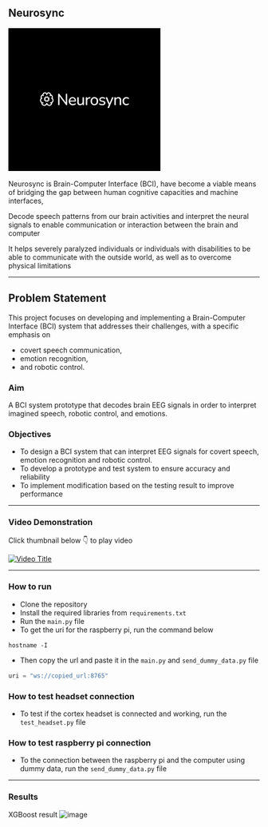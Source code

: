 ## Neurosync
![image](https://github.com/BCI-Nile/Neurosync/blob/3eca9142e0e26492b058d7fba56f1d615877358e/logo.png)

Neurosync is Brain-Computer Interface (BCI), have become a viable means of bridging the gap between human cognitive capacities and machine interfaces, 

Decode speech patterns from our brain activities and interpret the neural signals to enable communication or interaction between the brain and computer

It helps severely paralyzed individuals or individuals with disabilities to be able to communicate with the outside world, as well as to overcome physical limitations

---

## Problem Statement
This project focuses on developing and implementing a Brain-Computer Interface (BCI) system that addresses their  challenges, with a specific emphasis on 
- covert speech communication, 
- emotion recognition, 
- and robotic control.

### Aim
A BCI system prototype that decodes brain EEG signals in order to interpret imagined speech, robotic control, and emotions.

### Objectives
- To design a BCI system that can interpret EEG signals for covert speech, emotion recognition and robotic control.
- To develop a prototype and test system to ensure accuracy and reliability
- To implement modification based on the testing result to improve performance

---
### Video Demonstration

Click thumbnail below 👇 to play video 

[![Video Title](https://img.youtube.com/vi/vKvDjvW-Kd0/0.jpg)](https://www.youtube.com/watch?v=vKvDjvW-Kd0)

---
### How to run
- Clone the repository
- Install the required libraries from `requirements.txt`
- Run the `main.py` file
- To get the uri for the raspberry pi, run the command below

```console
hostname -I
```

- Then copy the url and paste it in the `main.py` and `send_dummy_data.py` file 

```python
uri = "ws://copied_url:8765"
```

### How to test headset connection
- To test if the cortex headset is connected and working, run the `test_headset.py` file

### How to test raspberry pi connection
- To the connection between the raspberry pi and the computer using dummy data, run the `send_dummy_data.py` file

---
### Results
XGBoost result
![image](https://github.com/BCI-Nile/BCI-Project/assets/171136286/ef2fd52e-50e0-4f59-bfad-8620fbde0f01)







